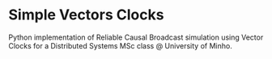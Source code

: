 # Simple Vectors Clocks

Python implementation of Reliable Causal Broadcast simulation using Vector Clocks for a Distributed Systems MSc class @ University of Minho.
